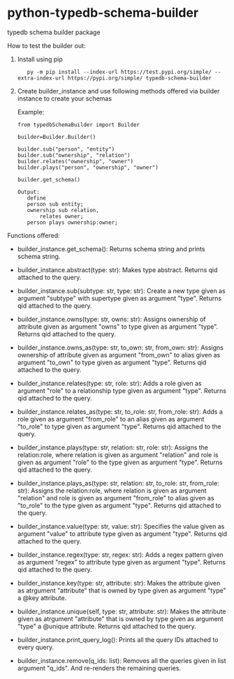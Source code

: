 # python-typedb-schema-builder
typedb schema builder package

How to test the builder out:
1. Install using pip
   ``` 
      py -m pip install --index-url https://test.pypi.org/simple/ --extra-index-url https://pypi.org/simple/ typedb-schema-builder
   ```
2. Create builder_instance and use following methods offered via builder instance to create your schemas

   Example:
   
      ```
      from typedbSchemaBuilder import Builder
      
      builder=Builder.Builder()
      
      builder.sub("person", "entity")
      builder.sub("ownership", "relation")
      builder.relates("ownership", "owner")
      builder.plays("person", "ownership", "owner")
      
      builder.get_schema()
      ```
      ```
      Output:
         define
         person sub entity;
         ownership sub relation,
             relates owner;
         person plays ownership:owner;
      ```
Functions offered:

* builder_instance.get_schema():
Returns schema string and prints schema string.

* builder_instance.abstract(type: str):
Makes type abstract. Returns qid attached to the query.

* builder_instance.sub(subtype: str, type: str):
Create a new type given as argument "subtype" with supertype given as argument "type". Returns qid attached to the query.

* builder_instance.owns(type: str, owns: str):
Assigns ownership of attribute given as argument "owns" to type given as argument "type". Returns qid attached to the query.

* builder_instance.owns_as(type: str, to_own: str, from_own: str):
Assigns ownership of attribute given as argument "from_own" to alias given as argument "to_own" to type given as argument "type". Returns qid attached to the query.

* builder_instance.relates(type: str, role: str):
Adds a role given as argument "role" to a relationship type given as argument "type". Returns qid attached to the query.

* builder_instance.relates_as(type: str, to_role: str, from_role: str):
Adds a role given as argument "from_role" to an alias given as argument "to_role" to type given as argument "type". Returns qid attached to the query.

* builder_instance.plays(type: str, relation: str, role: str):
Assigns the relation:role, where relation is given as argument "relation" and role is given as argument "role" to the type given as argument "type". Returns qid attached to the query.

* builder_instance.plays_as(type: str, relation: str, to_role: str, from_role: str):
Assigns the relation:role, where relation is given as argument "relation" and role is given as argument "from_role" to alias given as "to_role" to the type given as argument "type". Returns qid attached to the query.

* builder_instance.value(type: str, value: str):
Specifies the value given as argument "value" to attribute type given as argument "type". Returns qid attached to the query.

* builder_instance.regex(type: str, regex: str):
Adds a regex pattern given as argument "regex" to attribute type given as argument "type". Returns qid attached to the query.

* builder_instance.key(type: str, attribute: str):
Makes the attribute given as atrgument "attribute" that is owned by type given as argument "type" a @key attribute.

* builder_instance.unique(self, type: str, attribute: str):
Makes the attribute given as atrgument "attribute" that is owned by type given as argument "type" a @unique attribute. Returns qid attached to the query.

* builder_instance.print_query_log():
Prints all the query IDs attached to every query.

* builder_instance.remove(q_ids: list):
Removes all the queries given in list argument "q_ids". And re-renders the remaining queries.
